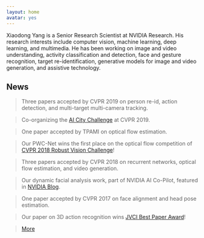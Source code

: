 ```yaml
---
layout: home
avatar: yes
---
```


Xiaodong Yang is a Senior Research Scientist at NVIDIA Research. His research interests include computer vision, machine learning, deep learning, and multimedia. He has been working on image and video understanding, activity classification and detection, face and gesture recognition, target re-identification, generative models for image and video generation, and assistive technology.

## News

> Three papers accepted by CVPR 2019 on person re-id, action detection, and multi-target multi-camera tracking. 

> Co-organizing the [AI City Challenge](https://www.aicitychallenge.org) at CVPR 2019. 

> One paper accepted by TPAMI on optical flow estimation. 

> Our PWC-Net wins the first place on the optical flow competition of [CVPR 2018 Robust Vision Challenge](http://www.robustvision.net/leaderboard.php?benchmark=flow)!

> Three papers accepted by CVPR 2018 on recurrent networks, optical flow estimation, and video generation. 

> Our dynamic facial analysis work, part of NVIDIA AI Co-Pilot, featured in [NVIDIA Blog](https://devblogs.nvidia.com/parallelforall/ai-co-pilot-rnn-dynamic-facial-analysis/).

> One paper accepted by CVPR 2017 on face alignment and head pose estimation. 

> Our paper on 3D action recognition wins [JVCI Best Paper Award](/publications/papers/jvci-best-paper-award.pdf)!

> [More](/news)
